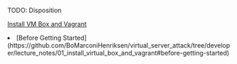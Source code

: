 

TODO: Disposition

[Install VM Box and Vagrant](https://github.com/BoMarconiHenriksen/virtual_server_attack/tree/developer/lecture_notes/01_install_virtual_box_and_vagrant#before-getting-started)  
<li>[Before Getting Started](https://github.com/BoMarconiHenriksen/virtual_server_attack/tree/developer/lecture_notes/01_install_virtual_box_and_vagrant#before-getting-started)</li>

